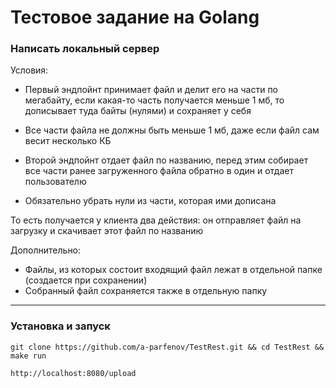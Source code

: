 # Тестовое задание на Golang
### Написать локальный сервер

Условия:
- Первый эндпойнт принимает файл и делит его на части по мегабайту,
если какая-то часть получается меньше 1 мб, то дописывает туда байты (нулями) и сохраняет у себя 
- Все части файла не должны быть меньше 1 мб, даже если файл сам весит несколько КБ

- Второй эндпойнт отдает файл по названию, перед этим собирает все части ранее загруженного файла обратно в один 
и отдает пользователю 
- Обязательно убрать нули из части, которая ими дописана

То есть получается у клиента два действия: он отправляет файл на загрузку и скачивает этот файл по названию

Дополнительно:
- Файлы, из которых состоит входящий файл лежат в отдельной папке (создается при сохранении)
- Собранный файл сохраняется также в отдельную папку

--------------

### Установка и запуск
```
git clone https://github.com/a-parfenov/TestRest.git && cd TestRest && make run
```
```
http://localhost:8080/upload
```
